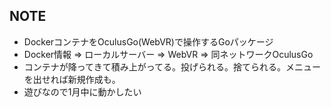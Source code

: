 ## NOTE
- DockerコンテナをOculusGo(WebVR)で操作するGoパッケージ
- Docker情報 => ローカルサーバー => WebVR => 同ネットワークOculusGo
- コンテナが降ってきて積み上がってる。投げられる。捨てられる。メニューを出せれば新規作成も。
- 遊びなので1月中に動かしたい